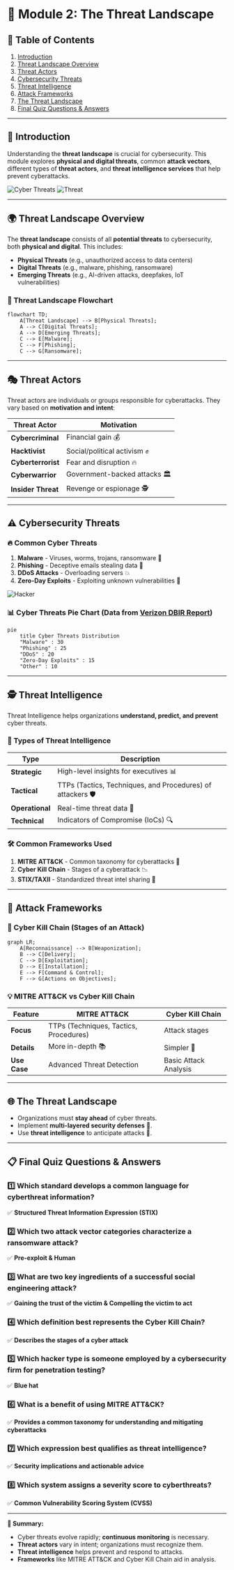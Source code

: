 # 📌 Module 2: The Threat Landscape

## 📖 Table of Contents
1. [Introduction](#introduction)
2. [Threat Landscape Overview](#threat-landscape-overview)
3. [Threat Actors](#threat-actors)
4. [Cybersecurity Threats](#cybersecurity-threats)
5. [Threat Intelligence](#threat-intelligence)
6. [Attack Frameworks](#attack-frameworks)
7. [The Threat Landscape](#the-threat-landscape)
8. [Final Quiz Questions & Answers](#final-quiz-questions--answers)

---

## 🔎 Introduction
Understanding the **threat landscape** is crucial for cybersecurity. This module explores **physical and digital threats**, common **attack vectors**, different types of **threat actors**, and **threat intelligence services** that help prevent cyberattacks.

![Cyber Threats](https://media.giphy.com/media/KZXm0UZ2tLntSGAJ7G/giphy.gif?cid=790b7611b9d8xyt2r79zneqmkrhkpxpfuxo7svpwzufuzpzf&ep=v1_gifs_search&rid=giphy.gif&ct=g) ![Threat](https://media.giphy.com/media/OzqYdm4xrfWBF0UiEN/giphy.gif?cid=790b7611hwi3b02d75yau9yw63zs977elwpfttoe7yd72m5r&ep=v1_gifs_search&rid=giphy.gif&ct=g)

---

## 🌍 Threat Landscape Overview
The **threat landscape** consists of all **potential threats** to cybersecurity, both **physical and digital**. This includes:

- **Physical Threats** (e.g., unauthorized access to data centers)
- **Digital Threats** (e.g., malware, phishing, ransomware)
- **Emerging Threats** (e.g., AI-driven attacks, deepfakes, IoT vulnerabilities)

### 🔄 Threat Landscape Flowchart
```mermaid
flowchart TD;
    A[Threat Landscape] --> B[Physical Threats];
    A --> C[Digital Threats];
    A --> D[Emerging Threats];
    C --> E[Malware];
    C --> F[Phishing];
    C --> G[Ransomware];
```

---

## 🎭 Threat Actors
Threat actors are individuals or groups responsible for cyberattacks. They vary based on **motivation and intent**:

| Threat Actor | Motivation |
|-------------|-----------|
| **Cybercriminal** | Financial gain 💰 |
| **Hacktivist** | Social/political activism ✊ |
| **Cyberterrorist** | Fear and disruption 🔥 |
| **Cyberwarrior** | Government-backed attacks 🏛️ |
| **Insider Threat** | Revenge or espionage 🕵️ |

---

## ⚠️ Cybersecurity Threats
### 🔥 Common Cyber Threats
1. **Malware** - Viruses, worms, trojans, ransomware 🦠
2. **Phishing** - Deceptive emails stealing data 📩
3. **DDoS Attacks** - Overloading servers 💥
4. **Zero-Day Exploits** - Exploiting unknown vulnerabilities 🚨

![Hacker](https://media.giphy.com/media/goKgmdgnBfbYhsZFy9/giphy.gif?cid=790b76112lvq30x440snwv905vx5h0ynrt5qwms6pfwqvp03&ep=v1_gifs_search&rid=giphy.gif&ct=g)

### 📊 Cyber Threats Pie Chart (Data from [Verizon DBIR Report](https://www.verizon.com/business/resources/reports/dbir/))
```mermaid
pie
    title Cyber Threats Distribution
    "Malware" : 30
    "Phishing" : 25
    "DDoS" : 20
    "Zero-Day Exploits" : 15
    "Other" : 10
```

---

## 🕵️ Threat Intelligence
Threat Intelligence helps organizations **understand, predict, and prevent** cyber threats.

### 🔹 Types of Threat Intelligence
| Type | Description |
|------|-------------|
| **Strategic** | High-level insights for executives 📊 |
| **Tactical** | TTPs (Tactics, Techniques, and Procedures) of attackers 🛡️ |
| **Operational** | Real-time threat data 🚀 |
| **Technical** | Indicators of Compromise (IoCs) 🔍 |

### 🛠️ Common Frameworks Used
1. **MITRE ATT&CK** - Common taxonomy for cyberattacks 🔗
2. **Cyber Kill Chain** - Stages of a cyberattack 📉
3. **STIX/TAXII** - Standardized threat intel sharing 📡

---

## 🎯 Attack Frameworks
### 🔄 Cyber Kill Chain (Stages of an Attack)
```mermaid
graph LR;
    A[Reconnaissance] --> B[Weaponization];
    B --> C[Delivery];
    C --> D[Exploitation];
    D --> E[Installation];
    E --> F[Command & Control];
    F --> G[Actions on Objectives];
```

### 💡 MITRE ATT&CK vs Cyber Kill Chain
| Feature | MITRE ATT&CK | Cyber Kill Chain |
|---------|--------------|-----------------|
| **Focus** | TTPs (Techniques, Tactics, Procedures) | Attack stages |
| **Details** | More in-depth 📚 | Simpler 📑 |
| **Use Case** | Advanced Threat Detection | Basic Attack Analysis |

---

## 🌐 The Threat Landscape
- Organizations must **stay ahead** of cyber threats.
- Implement **multi-layered security defenses** 🔐.
- Use **threat intelligence** to anticipate attacks 🚀.

---

## 📋 Final Quiz Questions & Answers

### 1️⃣ Which standard develops a common language for cyberthreat information?
✅ **Structured Threat Information Expression (STIX)**

### 2️⃣ Which two attack vector categories characterize a ransomware attack?
✅ **Pre-exploit & Human**

### 3️⃣ What are two key ingredients of a successful social engineering attack?
✅ **Gaining the trust of the victim & Compelling the victim to act**

### 4️⃣ Which definition best represents the Cyber Kill Chain?
✅ **Describes the stages of a cyber attack**

### 5️⃣ Which hacker type is someone employed by a cybersecurity firm for penetration testing?
✅ **Blue hat**

### 6️⃣ What is a benefit of using MITRE ATT&CK?
✅ **Provides a common taxonomy for understanding and mitigating cyberattacks**

### 7️⃣ Which expression best qualifies as threat intelligence?
✅ **Security implications and actionable advice**

### 8️⃣ Which system assigns a severity score to cyberthreats?
✅ **Common Vulnerability Scoring System (CVSS)**

---

**📌 Summary:**
- Cyber threats evolve rapidly; **continuous monitoring** is necessary.
- **Threat actors** vary in intent; organizations must recognize them.
- **Threat intelligence** helps prevent and respond to attacks.
- **Frameworks** like MITRE ATT&CK and Cyber Kill Chain aid in analysis.
